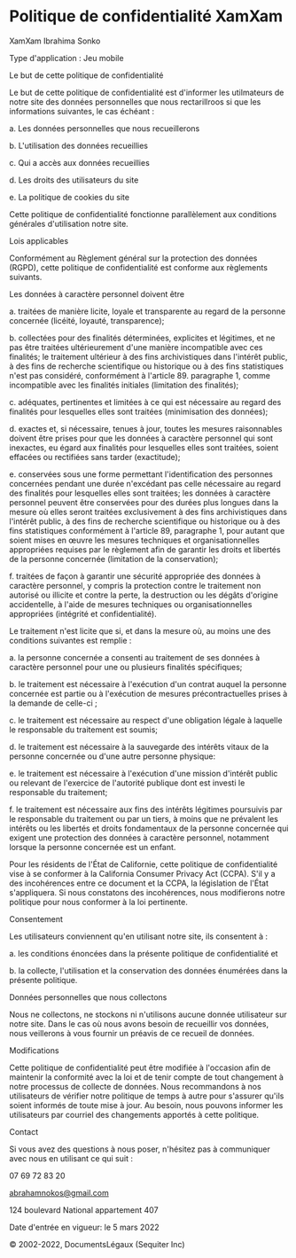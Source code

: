 # Politique de confidentialité XamXam

XamXam Ibrahima Sonko

Type d'application : Jeu mobile

Le but de cette politique de confidentialité

Le but de cette politique de confidentialité est d'informer les utilmateurs de notre site des données personnelles que nous rectarillroos si que les informations suivantes, le cas échéant :

a. Les données personnelles que nous recueillerons

b. L'utilisation des données recueillies

c. Qui a accès aux données recueillies

d. Les droits des utilisateurs du site

e. La politique de cookies du site

Cette politique de confidentialité fonctionne parallèlement aux conditions générales d'utilisation notre site.

Lois applicables

Conformément au Règlement général sur la protection des données (RGPD), cette politique de confidentialité est conforme aux règlements suivants.

Les données à caractère personnel doivent être 

a. traitées de manière licite, loyale et transparente au regard de la personne concernée (licéité, loyauté, transparence);

b. collectées pour des finalités déterminées, explicites et légitimes, et ne pas être traitées ultérieurement d'une manière incompatible avec ces finalités; le traitement ultérieur à des fins archivistiques dans l'intérêt public, à des fins de recherche scientifique ou historique ou à des fins statistiques n'est pas considéré, conformément à l'article 89. paragraphe 1, comme incompatible avec les finalités initiales (limitation des finalités);

c. adéquates, pertinentes et limitées à ce qui est nécessaire au regard des finalités pour lesquelles elles sont traitées (minimisation des données);

d. exactes et, si nécessaire, tenues à jour, toutes les mesures raisonnables doivent être prises pour que les données à caractère personnel qui sont inexactes, eu égard aux finalités pour lesquelles elles sont traitées, soient effacées ou rectifiées sans tarder (exactitude);

e. conservées sous une forme permettant l'identification des personnes concernées pendant une durée n'excédant pas celle nécessaire au regard des finalités pour lesquelles elles sont traitées; les données à caractère personnel peuvent être conservées pour des durées plus longues dans la mesure où elles seront traitées exclusivement à des fins archivistiques dans l'intérêt public, à des fins de recherche scientifique ou historique ou à des fins statistiques conformément à l'article 89, paragraphe 1, pour autant que soient mises en œuvre les mesures techniques et organisationnelles appropriées requises par le règlement afin de garantir les droits et libertés de la personne concernée (limitation de la conservation);

f. traitées de façon à garantir une sécurité appropriée des données à caractère personnel, y compris la protection contre le traitement non autorisé ou illicite et contre la perte, la destruction ou les dégâts d'origine accidentelle, à l'aide de mesures techniques ou organisationnelles appropriées (intégrité et confidentialité).

Le traitement n'est licite que si, et dans la mesure où, au moins une des conditions suivantes est remplie :

a. la personne concernée a consenti au traitement de ses données à caractère personnel pour une ou plusieurs finalités spécifiques;

b. le traitement est nécessaire à l'exécution d'un contrat auquel la personne concernée est partie ou à l'exécution de mesures précontractuelles prises à la demande de celle-ci ;

c. le traitement est nécessaire au respect d'une obligation légale à laquelle le responsable du traitement est soumis;

d. le traitement est nécessaire à la sauvegarde des intérêts vitaux de la personne concernée ou d'une autre personne physique:

e. le traitement est nécessaire à l'exécution d'une mission d'intérêt public ou relevant de l'exercice de l'autorité publique dont est investi le responsable du traitement;

f. le traitement est nécessaire aux fins des intérêts légitimes poursuivis par le responsable du traitement ou par un tiers, à moins que ne prévalent les intérêts ou les libertés et droits fondamentaux de la personne concernée qui exigent une protection des données à caractère personnel, notamment lorsque la personne concernée est un enfant.

Pour les résidents de l'État de Californie, cette politique de confidentialité vise à se conformer à la California Consumer Privacy Act (CCPA). S'il y a des incohérences entre ce document et la CCPA, la législation de l'État s'appliquera. Si nous constatons des incohérences, nous modifierons notre politique pour nous conformer à la loi pertinente.

Consentement

Les utilisateurs conviennent qu'en utilisant notre site, ils consentent à :

a. les conditions énoncées dans la présente politique de confidentialité et

b. la collecte, l'utilisation et la conservation des données énumérées dans la présente politique.

Données personnelles que nous collectons

Nous ne collectons, ne stockons ni n'utilisons aucune donnée utilisateur sur notre site. Dans le cas où nous avons besoin de recueillir vos données, nous veillerons à vous fournir un préavis de ce recueil de données.

Modifications

Cette politique de confidentialité peut être modifiée à l'occasion afin de maintenir la conformité avec la loi et de tenir compte de tout changement à notre processus de collecte de données. Nous recommandons à nos utilisateurs de vérifier notre politique de temps à autre pour s'assurer qu'ils soient informés de toute mise à jour. Au besoin, nous pouvons informer les utilisateurs par courriel des changements apportés à cette politique.

Contact

Si vous avez des questions à nous poser, n'hésitez pas à communiquer avec nous en utilisant ce qui suit :

07 69 72 83 20

abrahamnokos@gmail.com

124 boulevard National appartement 407

Date d'entrée en vigueur: le 5 mars 2022

© 2002-2022, DocumentsLégaux (Sequiter Inc)
